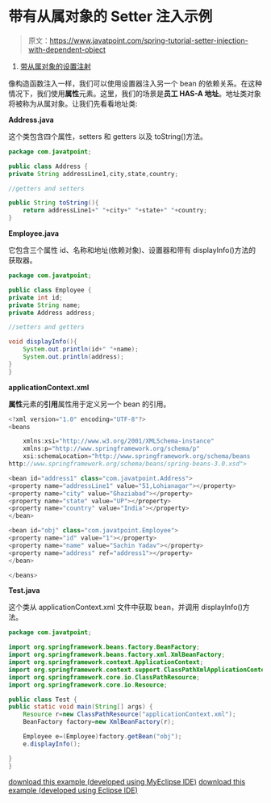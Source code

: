 # 带有从属对象的 Setter 注入示例

> 原文：<https://www.javatpoint.com/spring-tutorial-setter-injection-with-dependent-object>

1.  [带从属对象的设置注射](#)

像构造函数注入一样，我们可以使用设置器注入另一个 bean 的依赖关系。在这种情况下，我们使用**属性**元素。这里，我们的场景是**员工 HAS-A 地址**。地址类对象将被称为从属对象。让我们先看看地址类:

**Address.java**

这个类包含四个属性，setters 和 getters 以及 toString()方法。

```java
package com.javatpoint;

public class Address {
private String addressLine1,city,state,country;

//getters and setters

public String toString(){
	return addressLine1+" "+city+" "+state+" "+country;
}

```

**Employee.java**

它包含三个属性 id、名称和地址(依赖对象)、设置器和带有 displayInfo()方法的获取器。

```java
package com.javatpoint;

public class Employee {
private int id;
private String name;
private Address address;

//setters and getters

void displayInfo(){
	System.out.println(id+" "+name);
	System.out.println(address);
}
}

```

**applicationContext.xml**

**属性**元素的**引用**属性用于定义另一个 bean 的引用。

```java
<?xml version="1.0" encoding="UTF-8"?>
<beans

	xmlns:xsi="http://www.w3.org/2001/XMLSchema-instance"
	xmlns:p="http://www.springframework.org/schema/p"
	xsi:schemaLocation="http://www.springframework.org/schema/beans 
http://www.springframework.org/schema/beans/spring-beans-3.0.xsd">

<bean id="address1" class="com.javatpoint.Address">
<property name="addressLine1" value="51,Lohianagar"></property>
<property name="city" value="Ghaziabad"></property>
<property name="state" value="UP"></property>
<property name="country" value="India"></property>
</bean>

<bean id="obj" class="com.javatpoint.Employee">
<property name="id" value="1"></property>
<property name="name" value="Sachin Yadav"></property>
<property name="address" ref="address1"></property>
</bean>

</beans>

```

**Test.java**

这个类从 applicationContext.xml 文件中获取 bean，并调用 displayInfo()方法。

```java
package com.javatpoint;

import org.springframework.beans.factory.BeanFactory;
import org.springframework.beans.factory.xml.XmlBeanFactory;
import org.springframework.context.ApplicationContext;
import org.springframework.context.support.ClassPathXmlApplicationContext;
import org.springframework.core.io.ClassPathResource;
import org.springframework.core.io.Resource;

public class Test {
public static void main(String[] args) {
	Resource r=new ClassPathResource("applicationContext.xml");
	BeanFactory factory=new XmlBeanFactory(r);

	Employee e=(Employee)factory.getBean("obj");
	e.displayInfo();

}
}

```

[download this example (developed using MyEclipse IDE)](https://static.javatpoint.com/src/sp/si2.zip)
[download this example (developed using Eclipse IDE)](https://static.javatpoint.com/src/sp/eclipse/si2.zip)